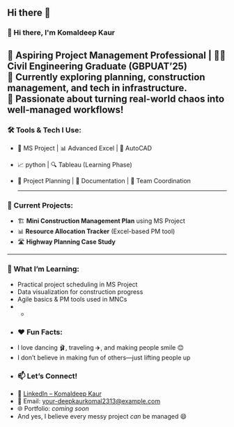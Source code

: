 ## Hi there 👋

### 👋 Hi there, I'm Komaldeep Kaur

🚀 **Aspiring Project Management Professional** | 👷‍♀️ Civil Engineering Graduate (GBPUAT’25)  
📍 Currently exploring planning, construction management, and tech in infrastructure.  
🧠 Passionate about turning real-world chaos into well-managed workflows!
-----
### 🛠️ Tools & Tech I Use:
- 📅 MS Project | 📊 Advanced Excel | 📐 AutoCAD
- 📈 python  | 🔍 Tableau (Learning Phase)
- 🧩 Project Planning | 📝 Documentation | 👥 Team Coordination

  ----
  
### 📂 Current Projects:
- 🏗️ **Mini Construction Management Plan** using MS Project  
- 📊 **Resource Allocation Tracker** (Excel-based PM tool)  
- 🛣️ **Highway Planning Case Study**
- --
  ### 🌱 What I’m Learning:
- Practical project scheduling in MS Project  
- Data visualization for construction progress  
- Agile basics & PM tools used in MNCs
- -
- ### ❤️ Fun Facts:
- I love dancing 🩰, traveling ✈️, and making people smile 😊  
- I don’t believe in making fun of others—just lifting people up
-  ### 📫 Let’s Connect!
- 🔗 [LinkedIn – Komaldeep Kaur](https://www.linkedin.com/in/komaldeepkauronly)  
- 📧 Email: your-deepkaurkomal2313@example.com  
- 🌐 Portfolio: *coming soon*  
- And yes, I believe every messy project *can* be managed 😄
